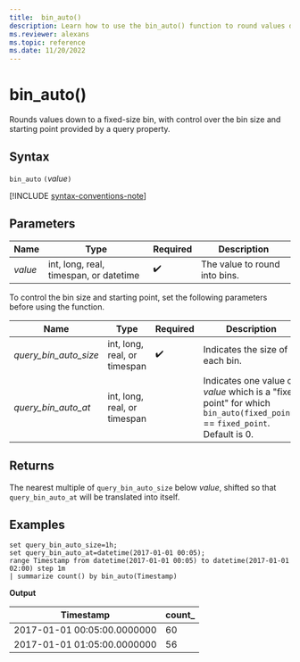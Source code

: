 ```yaml
---
title:  bin_auto()
description: Learn how to use the bin_auto() function to round values down to a fixed-size bin. 
ms.reviewer: alexans
ms.topic: reference
ms.date: 11/20/2022
---
```

# bin_auto()

Rounds values down to a fixed-size bin, with control over the bin size and starting point provided by a query property.

## Syntax

`bin_auto` `(`*value*`)`

[!INCLUDE [syntax-conventions-note](../includes/syntax-conventions-note.md)]

## Parameters

| Name | Type | Required | Description |
|--|--|--|--|
| *value* | int, long, real, timespan, or datetime |  :heavy_check_mark: |  The value to round into bins. |

To control the bin size and starting point, set the following parameters before using the function.

| Name | Type | Required | Description |
|--|--|--|--|
| *query_bin_auto_size* | int, long, real, or timespan |  :heavy_check_mark: |  Indicates the size of each bin.|
| *query_bin_auto_at* | int, long, real, or timespan | |  Indicates one value of *value* which is a "fixed point" for which `bin_auto(fixed_point)` == `fixed_point`. Default is 0.|

## Returns

The nearest multiple of `query_bin_auto_size` below *value*, shifted so that `query_bin_auto_at`
will be translated into itself.

## Examples

```kusto
set query_bin_auto_size=1h;
set query_bin_auto_at=datetime(2017-01-01 00:05);
range Timestamp from datetime(2017-01-01 00:05) to datetime(2017-01-01 02:00) step 1m
| summarize count() by bin_auto(Timestamp)
```

**Output**

|Timestamp                    | count_|
|-----------------------------|-------|
|2017-01-01 00:05:00.0000000  | 60    |
|2017-01-01 01:05:00.0000000  | 56    |
